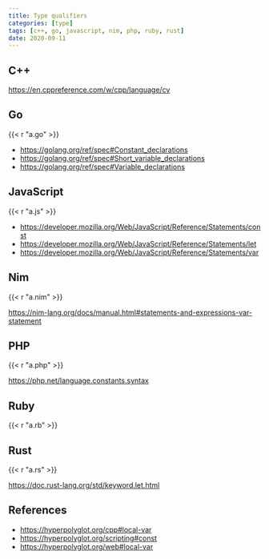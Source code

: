 ```yaml
---
title: Type qualifiers
categories: [type]
tags: [c++, go, javascript, nim, php, ruby, rust]
date: 2020-09-11
---
```


## C++

<https://en.cppreference.com/w/cpp/language/cv>

## Go

{{< r "a.go" >}}

- <https://golang.org/ref/spec#Constant_declarations>
- <https://golang.org/ref/spec#Short_variable_declarations>
- <https://golang.org/ref/spec#Variable_declarations>

## JavaScript

{{< r "a.js" >}}

- <https://developer.mozilla.org/Web/JavaScript/Reference/Statements/const>
- <https://developer.mozilla.org/Web/JavaScript/Reference/Statements/let>
- <https://developer.mozilla.org/Web/JavaScript/Reference/Statements/var>

## Nim

{{< r "a.nim" >}}

<https://nim-lang.org/docs/manual.html#statements-and-expressions-var-statement>

## PHP

{{< r "a.php" >}}

<https://php.net/language.constants.syntax>

## Ruby

{{< r "a.rb" >}}

## Rust

{{< r "a.rs" >}}

<https://doc.rust-lang.org/std/keyword.let.html>

## References

- <https://hyperpolyglot.org/cpp#local-var>
- <https://hyperpolyglot.org/scripting#const>
- <https://hyperpolyglot.org/web#local-var>
